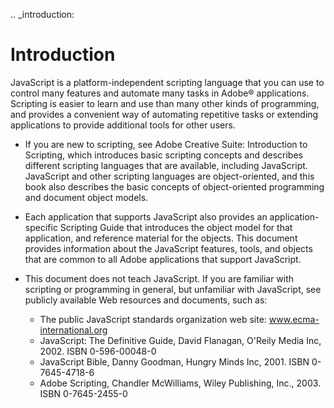 .. _introduction:

Introduction
============

JavaScript is a platform-independent scripting language that you can use to control many features and
automate many tasks in Adobe® applications. Scripting is easier to learn and use than many other kinds of
programming, and provides a convenient way of automating repetitive tasks or extending applications to
provide additional tools for other users.

- If you are new to scripting, see Adobe Creative Suite: Introduction to Scripting, which introduces basic
  scripting concepts and describes different scripting languages that are available, including JavaScript.
  JavaScript and other scripting languages are object-oriented, and this book also describes the basic
  concepts of object-oriented programming and document object models.

- Each application that supports JavaScript also provides an application-specific Scripting Guide that
  introduces the object model for that application, and reference material for the objects. This
  document provides information about the JavaScript features, tools, and objects that are common to
  all Adobe applications that support JavaScript.

- This document does not teach JavaScript. If you are familiar with scripting or programming in general,
  but unfamiliar with JavaScript, see publicly available Web resources and documents, such as:

    - The public JavaScript standards organization web site: www.ecma-international.org
    - JavaScript: The Definitive Guide, David Flanagan, O'Reily Media Inc, 2002. ISBN 0-596-00048-0
    - JavaScript Bible, Danny Goodman, Hungry Minds Inc, 2001. ISBN 0-7645-4718-6
    - Adobe Scripting, Chandler McWilliams, Wiley Publishing, Inc., 2003. ISBN 0-7645-2455-0
